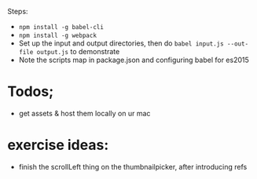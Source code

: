Steps:

* <code>npm install -g babel-cli</code>
* `npm install -g webpack`
* Set up the input and output directories, then do  `babel input.js --out-file output.js` to demonstrate
* Note the scripts map in package.json and configuring babel for es2015



# Todos;

* get assets & host them locally on ur mac


# exercise ideas:
* finish the scrollLeft thing on the thumbnailpicker, after introducing refs

